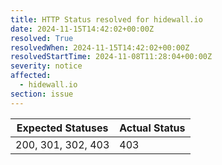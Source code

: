 ```yaml
---
title: HTTP Status resolved for hidewall.io
date: 2024-11-15T14:42:02+00:00Z
resolved: True
resolvedWhen: 2024-11-15T14:42:02+00:00Z
resolvedStartTime: 2024-11-08T11:28:04+00:00Z
severity: notice
affected:
  - hidewall.io
section: issue
---
```


| Expected Statuses | Actual Status  |
|-------------------|----------------|
| 200, 301, 302, 403 | 403 |
